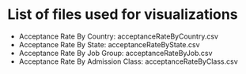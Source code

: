# List of files used for visualizations

* Acceptance Rate By Country: acceptanceRateByCountry.csv
* Acceptance Rate By State: acceptanceRateByState.csv
* Acceptance Rate By Job Group: acceptanceRateByJob.csv
* Acceptance Rate By Admission Class: acceptanceRateByClass.csv